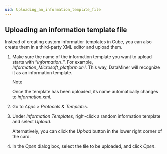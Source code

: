 ```yaml
---
uid: Uploading_an_information_template_file
---
```


## Uploading an information template file

Instead of creating custom information templates in Cube, you can also create them in a third-party XML editor and upload them.

1. Make sure the name of the information template you want to upload starts with “*Information\_*”. For example, *Information_Microsoft_platform.xml*. This way, DataMiner will recognize it as an information template.

    > [!NOTE]
    > Once the template has been uploaded, its name automatically changes to *information.xml*.

2. Go to *Apps* > *Protocols & Templates*.

3. Under *Information Templates*, right-click a random information template and select *Upload*.

    Alternatively, you can click the *Upload* button in the lower right corner of the card.

4. In the *Open* dialog box, select the file to be uploaded, and click *Open*.
